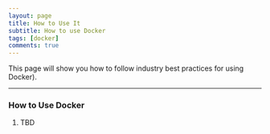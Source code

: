 ```yaml
---
layout: page
title: How to Use It
subtitle: How to use Docker
tags: [docker]
comments: true
---
```

This page will show you how to follow industry best practices for using Docker).

---
### How to Use Docker
1. TBD
